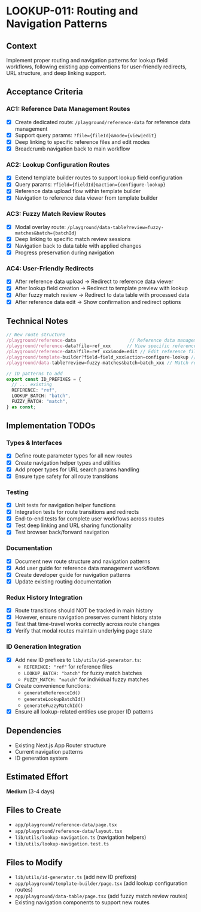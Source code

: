 # LOOKUP-011: Routing and Navigation Patterns

## Context

Implement proper routing and navigation patterns for lookup field workflows, following existing app conventions for user-friendly redirects, URL structure, and deep linking support.

## Acceptance Criteria

### AC1: Reference Data Management Routes
- [x] Create dedicated route: `/playground/reference-data` for reference data management
- [x] Support query params: `?file={fileId}&mode={view|edit}`
- [x] Deep linking to specific reference files and edit modes
- [x] Breadcrumb navigation back to main workflow

### AC2: Lookup Configuration Routes
- [x] Extend template builder routes to support lookup field configuration
- [x] Query params: `?field={fieldId}&action={configure-lookup}`
- [x] Reference data upload flow within template builder
- [x] Navigation to reference data viewer from template builder

### AC3: Fuzzy Match Review Routes
- [x] Modal overlay route: `/playground/data-table?review=fuzzy-matches&batch={batchId}`
- [x] Deep linking to specific match review sessions
- [x] Navigation back to data table with applied changes
- [x] Progress preservation during navigation

### AC4: User-Friendly Redirects
- [x] After reference data upload → Redirect to reference data viewer
- [x] After lookup field creation → Redirect to template preview with lookup
- [x] After fuzzy match review → Redirect to data table with processed data
- [x] After reference data edit → Show confirmation and redirect options

## Technical Notes

```typescript
// New route structure
/playground/reference-data                    // Reference data management
/playground/reference-data?file=ref_xxx      // View specific reference file
/playground/reference-data?file=ref_xxx&mode=edit // Edit reference file
/playground/template-builder?field=field_xxx&action=configure-lookup // Lookup config
/playground/data-table?review=fuzzy-matches&batch=batch_xxx // Match review

// ID patterns to add
export const ID_PREFIXES = {
  // ... existing
  REFERENCE: "ref",
  LOOKUP_BATCH: "batch",
  FUZZY_MATCH: "match",
} as const;
```

## Implementation TODOs

### Types & Interfaces
- [x] Define route parameter types for all new routes
- [x] Create navigation helper types and utilities
- [x] Add proper types for URL search params handling
- [x] Ensure type safety for all route transitions

### Testing
- [x] Unit tests for navigation helper functions
- [x] Integration tests for route transitions and redirects
- [x] End-to-end tests for complete user workflows across routes
- [x] Test deep linking and URL sharing functionality
- [x] Test browser back/forward navigation

### Documentation
- [x] Document new route structure and navigation patterns
- [x] Add user guide for reference data management workflows
- [x] Create developer guide for navigation patterns
- [x] Update existing routing documentation

### Redux History Integration
- [x] Route transitions should NOT be tracked in main history
- [x] However, ensure navigation preserves current history state
- [x] Test that time-travel works correctly across route changes
- [x] Verify that modal routes maintain underlying page state

### ID Generation Integration
- [x] Add new ID prefixes to `lib/utils/id-generator.ts`:
  - `REFERENCE: "ref"` for reference files
  - `LOOKUP_BATCH: "batch"` for fuzzy match batches
  - `FUZZY_MATCH: "match"` for individual fuzzy matches
- [x] Create convenience functions:
  - `generateReferenceId()`
  - `generateLookupBatchId()`
  - `generateFuzzyMatchId()`
- [x] Ensure all lookup-related entities use proper ID patterns

## Dependencies
- Existing Next.js App Router structure
- Current navigation patterns
- ID generation system

## Estimated Effort
**Medium** (3-4 days)

## Files to Create
- `app/playground/reference-data/page.tsx`
- `app/playground/reference-data/layout.tsx`
- `lib/utils/lookup-navigation.ts` (navigation helpers)
- `lib/utils/lookup-navigation.test.ts`

## Files to Modify
- `lib/utils/id-generator.ts` (add new ID prefixes)
- `app/playground/template-builder/page.tsx` (add lookup configuration routes)
- `app/playground/data-table/page.tsx` (add fuzzy match review routes)
- Existing navigation components to support new routes